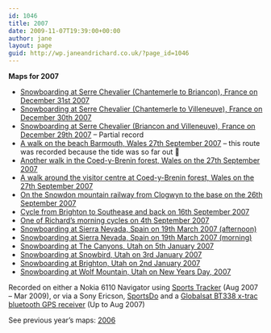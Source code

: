 ```yaml
---
id: 1046
title: 2007
date: 2009-11-07T19:39:00+00:00
author: jane
layout: page
guid: http://wp.janeandrichard.co.uk/?page_id=1046
---
```

**Maps for 2007**

  * [Snowboarding at Serre Chevalier (Chantemerle to Briancon), France on December 31st 2007](http://maps.google.com?q=http://static.janeandrichard.co.uk/maps/2007/SerreChevalier-31stDecember2007.kml)
  * [Snowboarding at Serre Chevalier (Chantemerle to Villeneuve), France on December 30th 2007](http://maps.google.com?q=http://static.janeandrichard.co.uk/maps/2007/SerreChevalier-30thDecember2007.kml)
  * [Snowboarding at Serre Chevalier (Briancon and Villeneuve), France on December 29th 2007](http://maps.google.com?q=http://static.janeandrichard.co.uk/maps/2007/SerreChevalier-29thDecember.kml) &#8211; Partial record
  * [A walk on the beach Barmouth, Wales 27th September 2007](http://maps.google.com?q=http://static.janeandrichard.co.uk/maps/2007/W20070927154716.kml) &#8211; this route was recorded because the tide was so far out 🙂
  * [Another walk in the Coed-y-Brenin forest, Wales on the 27th September 2007](http://maps.google.com?q=http://static.janeandrichard.co.uk/maps/2007/W20070927120536.kml)
  * [A walk around the visitor centre at Coed-y-Brenin forest, Wales on the 27th September 2007](http://maps.google.com?q=http://static.janeandrichard.co.uk/maps/2007/W20070927104358.kml)
  * [On the Snowdon mountain railway from Clogwyn to the base on the 26th September 2007](http://maps.google.com?q=http://static.janeandrichard.co.uk/maps/2007/W20070926143344.kml)
  * [Cycle from Brighton to Southease and back on 16th September 2007](http://maps.google.com?q=http://static.janeandrichard.co.uk/maps/2007/W20070916112859.kmz)
  * [One of Richard&#8217;s morning cycles on 4th September 2007](http://maps.google.com?q=http://static.janeandrichard.co.uk/maps/2007/W20070904073656.kml)
  * [Snowboarding at Sierra Nevada, Spain on 19th March 2007 (afternoon)](http://maps.google.com?q=http://static.janeandrichard.co.uk/maps/2007/Snowboard_Spain_19Mar2007pm.kml)
  * [Snowboarding at Sierra Nevada, Spain on 19th March 2007 (morning)](http://maps.google.com?q=http://static.janeandrichard.co.uk/maps/2007/Snowboard_Spain_19Mar2007.kml)
  * [Snowboarding at The Canyons, Utah on 5th January 2007](http://maps.google.com?q=http://static.janeandrichard.co.uk/maps/2007/snowboard_the_canyons_5Jan07.kmz)
  * [Snowboarding at Snowbird, Utah on 3rd January 2007](http://maps.google.com?q=http://static.janeandrichard.co.uk/maps/2007/snowboard_snowbird_3Jan2007.kml)
  * [Snowboarding at Brighton, Utah on 2nd January 2007](http://maps.google.com?q=http://static.janeandrichard.co.uk/maps/2007/snowboard_brighton_2jan2007.kml)
  * [Snowboarding at Wolf Mountain, Utah on New Years Day, 2007](http://maps.google.com?q=http://static.janeandrichard.co.uk/maps/2007/Snowboard_Wolf_Mountain1Jan2007.kml)

Recorded on either a Nokia 6110 Navigator using [Sports Tracker](http://sportstracker.nokia.com/nts/main/index.do) (Aug 2007 &#8211; Mar 2009), or via a Sony Ericson, [SportsDo](http://sportsdo.net/) and a [Globalsat BT338 x-trac bluetooth GPS receiver](http://www.amazon.co.uk/Globalsat-BT338-x-trac-bluetooth-receiver/dp/B00092759S/richarddallaway) (Up to Aug 2007)

See previous year&#8217;s maps: [2006](http://www.janeandrichard.co.uk/maps/year2006)
